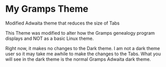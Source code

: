 # My Gramps Theme

Modified Adwaita theme that reduces the size of Tabs

This Theme was modified to alter how the Gramps genealogy program displays and NOT as a basic Linux theme.

Right now, it makes no changes to the Dark theme. I am not a dark theme user so it may take me awhile to make the changes to the Tabs. What you will see in the dark theme is the normal Gramps Adwaita dark theme.
